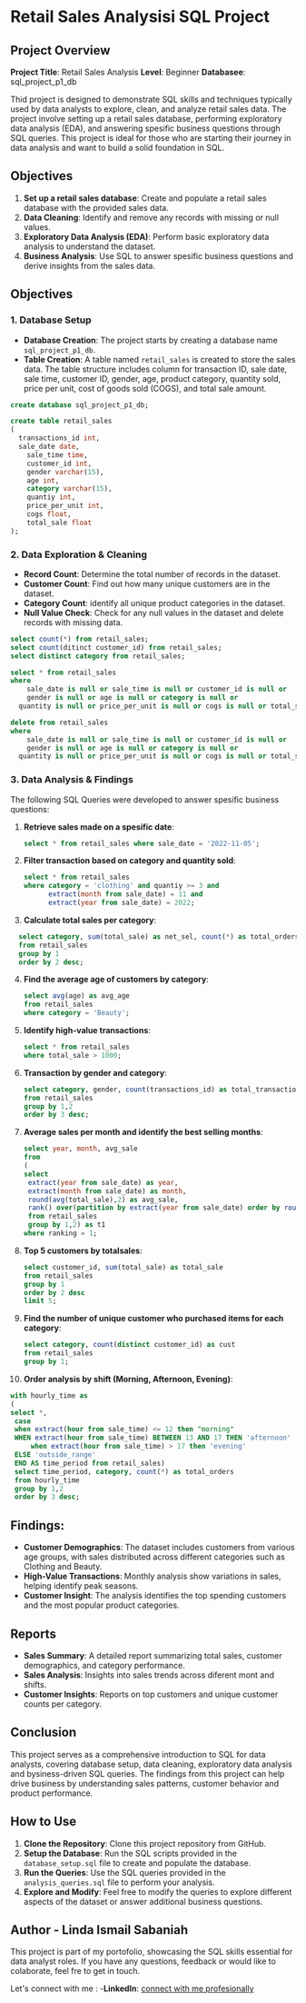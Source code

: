 # Retail Sales Analysisi SQL Project

## Project Overview

**Project Title**: Retail Sales Analysis
**Level**: Beginner
**Databasee**: sql_project_p1_db

Thid project is designed to demonstrate SQL skills and techniques typically used by data analysts to explore, clean, and analyze retail sales data. The project involve setting up a retail sales database, performing exploratory data analysis (EDA), and answering spesific business questions through SQL queries. This project is ideal for those who are starting their journey in data analysis and want to build a solid foundation in SQL.

## Objectives

1. **Set up a retail sales database**: Create and populate a retail sales database with the provided sales data.
2. **Data Cleaning**: Identify and remove any records with missing or null values.
3. **Exploratory Data Analysis (EDA)**: Perform basic exploratory data analysis to understand the dataset.
4. **Business Analysis**: Use SQL to answer spesific business questions and derive insights from  the sales data.

## Objectives

### 1. Database Setup

- **Database Creation**: The project starts by creating a database name `sql_project_p1_db`.
- **Table Creation**: A table named `retail_sales` is created to store the sales data. The table structure includes column for transaction ID, sale date, sale time, customer ID, gender, age, product category, quantity sold, price per unit, cost of goods sold (COGS), and total sale amount.

```sql
create database sql_project_p1_db;

create table retail_sales
(
  transactions_id int,
  sale_date date,
	sale_time time,
	customer_id int,
	gender varchar(15),
	age int,
	category varchar(15),
	quantiy int,
	price_per_unit int,
	cogs float,
	total_sale float
);
```

### 2. Data Exploration & Cleaning

- **Record Count**: Determine the total number of records in the dataset.
- **Customer Count**: Find out how many unique customers are in the dataset.
- **Category Count**: identify all unique product categories in the dataset.
- **Null Value Check**: Check for any null values  in the dataset and delete records with missing data.

```sql
select count(*) from retail_sales;
select count(ditinct customer_id) from retail_sales;
select distinct category from retail_sales;

select * from retail_sales
where 
	sale_date is null or sale_time is null or customer_id is null or
	gender is null or age is null or category is null or
  quantity is null or price_per_unit is null or cogs is null or total_sale is null;

delete from retail_sales
where
	sale_date is null or sale_time is null or customer_id is null or
	gender is null or age is null or category is null or
  quantity is null or price_per_unit is null or cogs is null or total_sale is null;
```

### 3. Data Analysis & Findings

The following SQL Queries were developed to answer spesific business questions:

1. **Retrieve sales made on a spesific date**:
   ```sql
   select * from retail_sales where sale_date = '2022-11-05';
   ```
   
2. **Filter transaction based on category and quantity sold**:
   ```sql 
   select * from retail_sales
   where category = 'clothing' and quantiy >= 3 and
         extract(month from sale_date) = 11 and
         extract(year from sale_date) = 2022;
   ```
   
3. **Calculate total sales per category**:
```sql
  select category, sum(total_sale) as net_sel, count(*) as total_orders
  from retail_sales
  group by 1 
  order by 2 desc;
```

4. **Find the average age of customers by category**:
   ```sql
   select avg(age) as avg_age
   from retail_sales
   where category = 'Beauty';
   ```

5. **Identify high-value transactions**:
   ```sql
   select * from retail_sales
   where total_sale > 1000;
   ```

6. **Transaction by gender and category**:
   ```sql
   select category, gender, count(transactions_id) as total_transaction
   from retail_sales
   group by 1,2
   order by 3 desc;
   ```

7. **Average sales per month and identify the best selling months**:
   ```sql
   select year, month, avg_sale
   from
   (
   select
   	extract(year from sale_date) as year,
   	extract(month from sale_date) as month,
   	round(avg(total_sale),2) as avg_sale,
	rank() over(partition by extract(year from sale_date) order by round(avg(total_sale),2) desc) as ranking
	from retail_sales
	group by 1,2) as t1
   where ranking = 1;
   ```

8. **Top 5 customers by totalsales**:
   ```sql
   select customer_id, sum(total_sale) as total_sale
   from retail_sales
   group by 1
   order by 2 desc
   limit 5;
   ```

9. **Find the number of unique customer who purchased items for each category**:
   ```sql
   select category, count(distinct customer_id) as cust
   from retail_sales
   group by 1;
   ```

10. **Order analysis by shift (Morning, Afternoon, Evening)**:
   ```sql
   with hourly_time as
   (
   select *,
	case
	when extract(hour from sale_time) <= 12 then "morning"
   	WHEN extract(hour from sale_time) BETWEEN 13 AND 17 THEN 'afternoon'
    	when extract(hour from sale_time) > 17 then 'evening'
	ELSE 'outside_range'
   	END AS time_period from retail_sales)
    select time_period, category, count(*) as total_orders
    from hourly_time
    group by 1,2
    order by 3 desc;
   ```

## Findings:

- **Customer Demographics**: The dataset includes customers from various age groups, with sales distributed across different categories such as Clothing and Beauty.
- **High-Value Transactions**: Monthly analysis show variations in sales, helping identify peak seasons.
- **Customer Insight**: The analysis identifies the top spending customers and the most popular product categories.

## Reports

- **Sales Summary**: A detailed report summarizing total sales, customer demographics, and category performance.
- **Sales Analysis**: Insights into sales trends across diferent mont and shifts.
- **Customer Insights**: Reports on top customers and unique customer counts per category.

## Conclusion

This project serves as a comprehensive introduction to SQL for data analysts, covering database setup, data cleaning, exploratory data analysis and bysiness-driven SQL queries. The findings from this project can help drive business by understanding sales patterns, customer behavior and product performance.

## How to Use

1. **Clone the Repository**: Clone this project repository from GitHub.
2. **Setup the Database**: Run the SQL scripts provided in the `database_setup.sql` file to create and populate the database.
3. **Run the Queries**: Use the SQL queries provided in the `analysis_queries.sql` file to perform your analysis.
4. **Explore and Modify**: Feel free to modify the queries to explore different aspects of the dataset or answer additional business questions.

## Author - Linda Ismail Sabaniah

This project is part of my portofolio, showcasing the SQL skills essential for data analyst roles. If you have any questions, feedback or would like to colaborate, feel fre to get in touch.

Let's connect with me :
-**LinkedIn**: [connect with me profesionally](https://www.linkedin.com/in/lindasabaniah)




